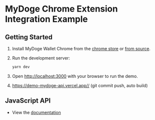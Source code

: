 # MyDoge Chrome Extension Integration Example

## Getting Started

1. Install MyDoge Wallet Chrome from the [chrome store](https://chrome.google.com/webstore/detail/mydogemask/mljponncmhdlacmjbophphkbgcgjdnff) or [from source](https://github.com/mydoge-com/myDogeMask).

2. Run the development server:

   ```bash
   yarn dev
   ```

3. Open [http://localhost:3000](http://localhost:3000) with your browser to run the demo.

4. https://demo-mydoge-api.vercel.app// (git commit push, auto build)

## JavaScript API

- View the [documentation](https://mydoge-com.github.io/mydogemask/)
